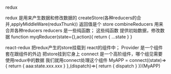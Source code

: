 redux

redux 是用来产生数据和修改数据的
    createStore(各种reducers的合并,applyMiddleWare(reduxThunk)) 返回值是个 store
    combineReducers 用来合并各种reducers
    reducers 是一些纯函数； 这些纯函数 提供初始数据，修改数据
      function myqReducer(state={},action){
        return {
          ...state
        }
      }

react-redux  把redux产生的store挂载到 react的组件中；
  Provider  是一个组件 套在跟组件的外边  把store挂到它身上
  connect   是一个高阶组件，哪个组见需要使用redux中的数据 我们就用connect处理这个组件
  MyAPP = connect((state)=>{
    return {
      aaa:state.xxx.xxx
    }
  },(dispatch)=>{
    return {
      dispatch
    }
  })(MyAPP)
